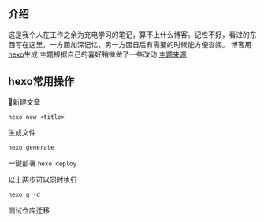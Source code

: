 ## 介绍
这是我个人在工作之余为充电学习的笔记，算不上什么博客。记性不好，看过的东西写在这里，一方面加深记忆，另一方面日后有需要的时候能方便查阅。
博客用[hexo](https://hexo.io/zh-cn/docs/index.html)生成 主题根据自己的喜好稍微做了一些改动 [主题来源](https://hexo.io/themes/)

## hexo常用操作
新建文章

`hexo new <title>`

生成文件

`hexo generate`

一键部署
`hexo deploy`

以上两步可以同时执行

`hexo g -d`

测试仓库迁移

